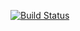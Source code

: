 [![Build Status](https://travis-ci.com/differz/backend-challenge-2019.svg?branch=master)](https://travis-ci.com/differz/backend-challenge-2019)
